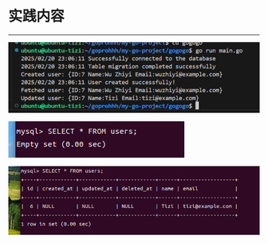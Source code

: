 # 实践内容

---

![屏幕截图 2025-02-20 230622](https://raw.githubusercontent.com/tizi123139/hahaha/main/屏幕截图2025-02-20230622.png)

![屏幕截图 2025-02-20 110056](https://raw.githubusercontent.com/tizi123139/hahaha/main/屏幕截图2025-02-20110056.png)

![屏幕截图 2025-02-20 110048](https://raw.githubusercontent.com/tizi123139/hahaha/main/屏幕截图2025-02-20110048.png)